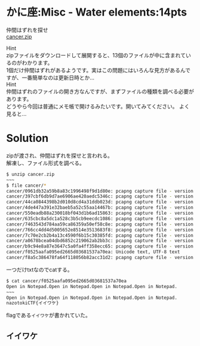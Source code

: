 # かに座:Misc - Water elements:14pts
仲間はずれを探せ  
[cancer.zip](cancer.zip)  

Hint  
zipファイルをダウンロードして展開すると、13個のファイルが中に含まれているのがわかります。  
1個だけ仲間はずれがあるようです。実はこの問題にはいろんな見方があるんですが、一番簡単なのは更新日時とか…  
Hint  
仲間はずれのファイルの開き方なんですが、まずファイルの種類を調べる必要があります。  
どうやら今回は普通にメモ帳で開けるみたいです。開いてみてください。 よく見ると…  

# Solution
zipが渡され、仲間はずれを探せと言われる。  
解凍し、ファイル形式を調べる。  
```bash
$ unzip cancer.zip
~~~
$ file cancer/*
cancer/0961db32a59b8a83c1996498f9d1d80e: pcapng capture file - version 1.0
cancer/397cbf6db9d7ae6906ae420aedc5346c: pcapng capture file - version 1.0
cancer/44ca0844398b2d010d8cd4a31ddb023d: pcapng capture file - version 1.0
cancer/4de447a391e32baeb5a52c55aa14467b: pcapng capture file - version 1.0
cancer/550eadb88a230018bf043d1b6ad15863: pcapng capture file - version 1.0
cancer/635cbc8a5dc1a528c3b5cb9eecdc1086: pcapng capture file - version 1.0
cancer/7463543d784aa59ca86359a50ef58c8e: pcapng capture file - version 1.0
cancer/766cc4dd4d5005652e8514e3513683f8: pcapng capture file - version 1.0
cancer/7c70e2cb2b4a13c4590f6b15c30385fd: pcapng capture file - version 1.0
cancer/a0678bcea04dbd6852c219062ab2bb3c: pcapng capture file - version 1.0
cancer/b9c94e8a87e3647c5a0fa4ff358ecc65: pcapng capture file - version 1.0
cancer/f0525aafa095ed2665d03681537a70ea: Unicode text, UTF-8 text
cancer/f8a5c386478fa64f118056b82acc31d2: pcapng capture file - version 1.0
```
一つだけtxtなのでcatする。  
```bash
$ cat cancer/f0525aafa095ed2665d03681537a70ea
Open in Notepad.Open in Notepad.Open in Notepad.Open in Notepad.
~~~
Open in Notepad.Open in Notepad.Open in Notepad.Open in Notepad.
nazotokiCTF{イイワケ}
```
flagである`イイワケ`が書かれていた。  

## イイワケ